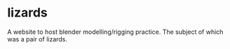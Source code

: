 # lizards
A website to host blender modelling/rigging practice. The subject of which was a pair of lizards.
